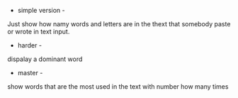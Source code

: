 - simple version -

Just show how namy words and letters are in the thext that somebody paste or wrote in text input.

- harder -

dispalay a dominant word

- master -

show words that are the most used in the text with number how many times
